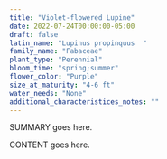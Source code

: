 ```yaml
---
title: "Violet-flowered Lupine"
date: 2022-07-24T00:00:00-05:00
draft: false
latin_name: "Lupinus propinquus  "
family_name: "Fabaceae"
plant_type: "Perennial"
bloom_time: "spring;summer"
flower_color: "Purple"
size_at_maturity: "4-6 ft"
water_needs: "None"
additional_characteristices_notes: ""
---
```


SUMMARY goes here.

<!--more-->

CONTENT goes here.